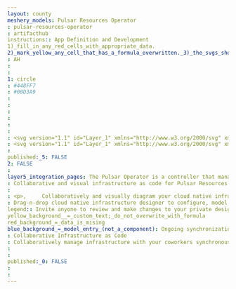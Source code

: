 ```yaml
---
layout: county 
meshery_models: Pulsar Resources Operator
: pulsar-resources-operator
: artifacthub
instructions:: App Definition and Development
1)_fill_in_any_red_cells_with_appropriate_data.
2)_mark_yellow_any_cell_that_has_a_formula_overwritten._3)_the_svgs_shouldn't_have_xml_header_they_are_added_programmatically_through_workflows: Streaming & Messaging
: AH
: 
: 
1: circle
: #448FF7
: #00D3A9
: 
: 
: 
: 
: 
: 
: <svg version="1.1" id="Layer_1" xmlns="http://www.w3.org/2000/svg" xmlns:xlink="http://www.w3.org/1999/xlink" x="0px" y="0px", 	 viewBox="0 0 800 565.1" style="enable-background:new 0 0 800 565.1;" xml:space="preserve">, <style type="text/css">, 	.st0{fill:#448FF7;}, </style>, <path class="st0" d="M800,180.1H604.5C551.6,78.7,495.7,0,419.7,0c-99,0-145.6,86.4-190.6,170.5l-3.9,7.3H0v50h131.1, 	c46.3,0,55.8,15.6,55.8,15.6c-36.3,56.4-80,112.1-152.8,112.1H0V408h34.3c141.1,0,202.8-114.5,252.2-206.4, 	c45.4-84.7,77-136,133.1-136c58.2,0,119.5,126.7,173.4,238.6c7.9,16.3,15.9,32.9,24,49.4c-206.7,6.6-305.2,55-385.3,94.4, 	c-58.6,28.9-104.9,64.7-181.1,64.7H0v52.5h50.2c91.8,0,149-28.3,209.8-58.4c84.3-41.4,179.9-88.4,405.2-88.4h130.2v-52.5H722, 	c-12.3,0.9-24.2-3.9-32.4-13.1c-13.1-25.6-25.6-51.4-37.8-77.4l-17-34.9c0,0,12.2-13.1,46-13.1H800V180.1z"/>, </svg>, 
: <svg version="1.1" id="Layer_1" xmlns="http://www.w3.org/2000/svg" xmlns:xlink="http://www.w3.org/1999/xlink" x="0px" y="0px", 	 viewBox="0 0 800 565.1" style="enable-background:new 0 0 800 565.1;" xml:space="preserve">, <style type="text/css">, 	.st0{fill:#FFFFFF;}, </style>, <path class="st0" d="M800,180.1H604.5C551.6,78.7,495.7,0,419.7,0c-99,0-145.6,86.4-190.6,170.5l-3.9,7.3H0v50h131.1, 	c46.3,0,55.8,15.6,55.8,15.6c-36.3,56.4-80,112.1-152.8,112.1H0V408h34.3c141.1,0,202.8-114.5,252.2-206.4, 	c45.4-84.7,77-136,133.1-136c58.2,0,119.5,126.7,173.4,238.6c7.9,16.3,15.9,32.9,24,49.4c-206.7,6.6-305.2,55-385.3,94.4, 	c-58.6,28.9-104.9,64.7-181.1,64.7H0v52.5h50.2c91.8,0,149-28.3,209.8-58.4c84.3-41.4,179.9-88.4,405.2-88.4h130.2v-52.5H722, 	c-12.3,0.9-24.2-3.9-32.4-13.1c-13.1-25.6-25.6-51.4-37.8-77.4l-17-34.9c0,0,12.2-13.1,46-13.1H800V180.1z"/>, </svg>
: 
published:_5: FALSE
2: FALSE
: 
layer5_integration_pages: The Pulsar Operator is a controller that manages Pulsar clusters in Kubernetes. It provides a full management life-cycle for Pulsar, including deployment, upgrades, scaling, and configuration changes. With the Pulsar Operator, Pulsar can run seamlessly in the Kubernetes clusters deployed on a public or private cloud. You can then manage Pulsar clusters using the Kubernetes Application Programming Interface (API) and the kubectl tool.
: Collaborative and visual infrastructure as code for Pulsar Resources Operator
: 
: <p>,     Collaboratively and visually diagram your cloud native infrastructure with GitOps-style pipeline integration. Design, test, and manage configuration your Kubernetes-based, containerized applications as a visual topology., </p>, <p>,     Looking for best practice cloud native design and deployment best practices? Choose from thousands of pre-built components in MeshMap. Choose from hundreds of ready-made design patterns by importing templates from Meshery Catalog or use our low code designer, MeshMap, to create and deploy your own cloud native infrastructure designs., </p>
: Drag-n-drop cloud native infrastructure designer to configure, model, and deploy your workloads.
legend:: Invite anyone to review and make changes to your private designs.
yellow_background__=_custom_text;_do_not_overwrite_with_formula
red_background_=_data_is_mising
blue_background_=_model_entry_(not_a_component): Ongoing synchronization of Kubernetes configuration and changes across any number of clusters.
: Collaborative Infrastructure as Code
: Collaboratively manage infrastructure with your coworkers synchronously sharing the same designs.
: 
: 
published:_0: FALSE
: 
: 
---
```

